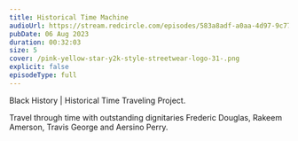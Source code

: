 ```yaml
---
title: Historical Time Machine
audioUrl: https://stream.redcircle.com/episodes/583a8adf-a0aa-4d97-9c77-b75ad2e54094/stream.mp3
pubDate: 06 Aug 2023
duration: 00:32:03
size: 5
cover: /pink-yellow-star-y2k-style-streetwear-logo-31-.png
explicit: false
episodeType: full
---
```

Black History | Historical Time Traveling Project.

Travel through time with outstanding dignitaries Frederic Douglas, Rakeem Amerson, Travis George and Aersino Perry.